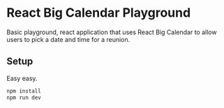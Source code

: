 # React Big Calendar Playground

Basic playground, react application that uses React Big Calendar to allow users to pick a date and time for a reunion.

## Setup
Easy easy.

```bash
npm install
npm run dev
```